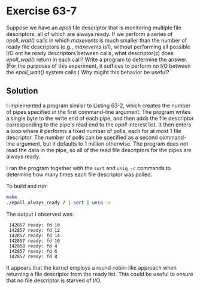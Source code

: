 # Exercise 63-7

Suppose we have an *epoll* file descriptor that is monitoring multiple file descriptors,
all of which are always ready. If we perform a series of *epoll_wait()* calls in which
*maxevents* is much smaller than the number of ready file descriptors (e.g., *maxevents*
is1), without performing all possible I/O ont he ready descriptors between calls, what
descriptor(s) does *epoll_wait()* return in each call? Write a program to determine
the answer. (For the purposes of this experiment, it suffices to perform no I/O between
the *epoll_wait()* system calls.) Why migiht this behavior be useful?

## Solution

I implemented a program similar to Listing 63-2, which creates the number of pipes specified
in the first command-line argument. The program writes a single byte to the write end
of each pipe, and then adds the file descriptor corresponding to the pipe's read end
to the *epoll* interest list. It then enters a loop where it performs a fixed number of
polls, each for at most 1 file descriptor. The number of polls can be specified as a
second command-line argument, but it defaults to 1 million otherwise. The program does
not read the data in the pipe, so all of the read file descriptors for the pipes
are always ready.

I ran the program together with the `sort` and `uniq -c` commands to determine how many
times each file descriptor was polled.

To build and run:

```bash
make
./epoll_always_ready 7 | sort | uniq -c
```

The output I observed was:

```
 142857 ready: fd 10
 142857 ready: fd 12
 142857 ready: fd 14
 142857 ready: fd 16
 142858 ready: fd 4
 142857 ready: fd 6
 142857 ready: fd 8
```

It appears that the kernel employs a round-robin-like approach when returning a file descriptor
from the ready list. This could be useful to ensure that no file descriptor is starved
of I/O.
